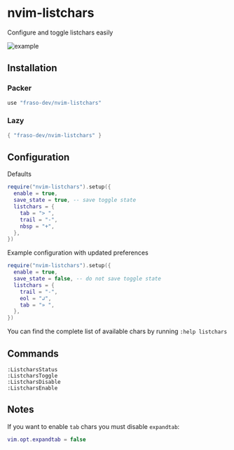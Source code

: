 # nvim-listchars

Configure and toggle listchars easily

![example](https://user-images.githubusercontent.com/116293603/225258794-e083246c-4262-474e-b68d-827da4d17fe0.gif)

## Installation

### Packer

```lua
use "fraso-dev/nvim-listchars"
```

### Lazy

```lua
{ "fraso-dev/nvim-listchars" }
```

## Configuration

Defaults

```lua
require("nvim-listchars").setup({
  enable = true,
  save_state = true, -- save toggle state
  listchars = {
    tab = "> ",
    trail = "-",
    nbsp = "+",
  },
})
```

Example configuration with updated preferences

```lua
require("nvim-listchars").setup({
  enable = true,
  save_state = false, -- do not save toggle state
  listchars = {
    trail = "-",
    eol = "↲",
    tab = "» ",
  },
})
```

You can find the complete list of available chars by running `:help listchars`

## Commands

```
:ListcharsStatus
:ListcharsToggle
:ListcharsDisable
:ListcharsEnable
```

## Notes

If you want to enable `tab` chars you must disable `expandtab`:

```lua
vim.opt.expandtab = false
```
